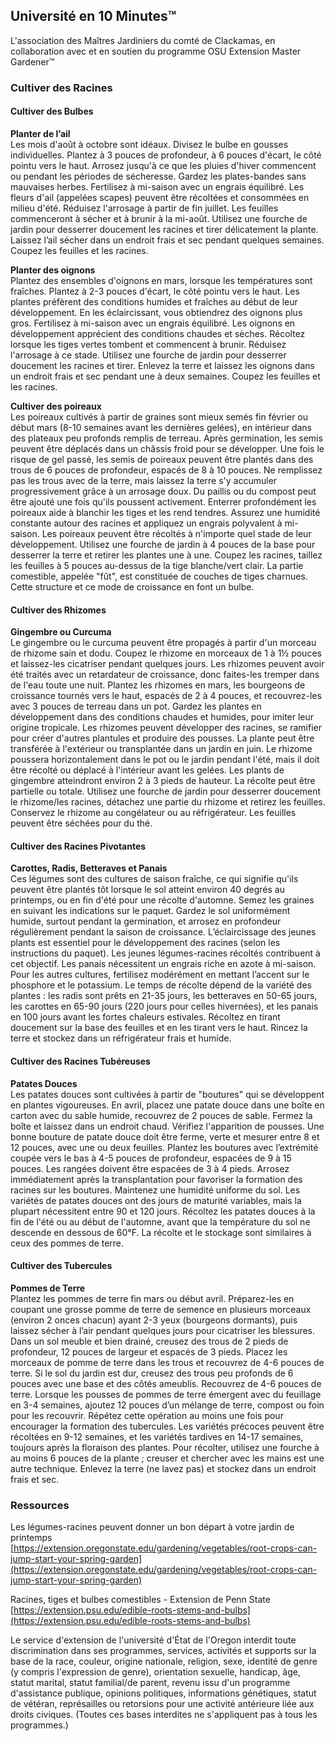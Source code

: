 ## Université en 10 Minutes™  
L'association des Maîtres Jardiniers du comté de Clackamas, en collaboration avec et en soutien du programme OSU Extension Master Gardener™  

### Cultiver des Racines  
#### Cultiver des Bulbes  
**Planter de l’ail**  
Les mois d'août à octobre sont idéaux. Divisez le bulbe en gousses individuelles. Plantez à 3 pouces de profondeur, à 6 pouces d'écart, le côté pointu vers le haut. Arrosez jusqu'à ce que les pluies d'hiver commencent ou pendant les périodes de sécheresse. Gardez les plates-bandes sans mauvaises herbes. Fertilisez à mi-saison avec un engrais équilibré. Les fleurs d'ail (appelées scapes) peuvent être récoltées et consommées en milieu d'été. Réduisez l'arrosage à partir de fin juillet. Les feuilles commenceront à sécher et à brunir à la mi-août. Utilisez une fourche de jardin pour desserrer doucement les racines et tirer délicatement la plante. Laissez l’ail sécher dans un endroit frais et sec pendant quelques semaines. Coupez les feuilles et les racines.  

**Planter des oignons**  
Plantez des ensembles d'oignons en mars, lorsque les températures sont fraîches. Plantez à 2-3 pouces d'écart, le côté pointu vers le haut. Les plantes préfèrent des conditions humides et fraîches au début de leur développement. En les éclaircissant, vous obtiendrez des oignons plus gros. Fertilisez à mi-saison avec un engrais équilibré. Les oignons en développement apprécient des conditions chaudes et sèches. Récoltez lorsque les tiges vertes tombent et commencent à brunir. Réduisez l'arrosage à ce stade. Utilisez une fourche de jardin pour desserrer doucement les racines et tirer. Enlevez la terre et laissez les oignons dans un endroit frais et sec pendant une à deux semaines. Coupez les feuilles et les racines.  

**Cultiver des poireaux**  
Les poireaux cultivés à partir de graines sont mieux semés fin février ou début mars (8-10 semaines avant les dernières gelées), en intérieur dans des plateaux peu profonds remplis de terreau. Après germination, les semis peuvent être déplacés dans un châssis froid pour se développer. Une fois le risque de gel passé, les semis de poireaux peuvent être plantés dans des trous de 6 pouces de profondeur, espacés de 8 à 10 pouces. Ne remplissez pas les trous avec de la terre, mais laissez la terre s'y accumuler progressivement grâce à un arrosage doux. Du paillis ou du compost peut être ajouté une fois qu'ils poussent activement. Enterrer profondément les poireaux aide à blanchir les tiges et les rend tendres. Assurez une humidité constante autour des racines et appliquez un engrais polyvalent à mi-saison. Les poireaux peuvent être récoltés à n'importe quel stade de leur développement. Utilisez une fourche de jardin à 4 pouces de la base pour desserrer la terre et retirer les plantes une à une. Coupez les racines, taillez les feuilles à 5 pouces au-dessus de la tige blanche/vert clair. La partie comestible, appelée "fût", est constituée de couches de tiges charnues. Cette structure et ce mode de croissance en font un bulbe.  

#### Cultiver des Rhizomes  
**Gingembre ou Curcuma**  
Le gingembre ou le curcuma peuvent être propagés à partir d'un morceau de rhizome sain et dodu. Coupez le rhizome en morceaux de 1 à 1½ pouces et laissez-les cicatriser pendant quelques jours. Les rhizomes peuvent avoir été traités avec un retardateur de croissance, donc faites-les tremper dans de l'eau toute une nuit. Plantez les rhizomes en mars, les bourgeons de croissance tournés vers le haut, espacés de 2 à 4 pouces, et recouvrez-les avec 3 pouces de terreau dans un pot. Gardez les plantes en développement dans des conditions chaudes et humides, pour imiter leur origine tropicale. Les rhizomes peuvent développer des racines, se ramifier pour créer d'autres plantules et produire des pousses. La plante peut être transférée à l'extérieur ou transplantée dans un jardin en juin. Le rhizome poussera horizontalement dans le pot ou le jardin pendant l'été, mais il doit être récolté ou déplacé à l'intérieur avant les gelées. Les plants de gingembre atteindront environ 2 à 3 pieds de hauteur. La récolte peut être partielle ou totale. Utilisez une fourche de jardin pour desserrer doucement le rhizome/les racines, détachez une partie du rhizome et retirez les feuilles. Conservez le rhizome au congélateur ou au réfrigérateur. Les feuilles peuvent être séchées pour du thé.  

#### Cultiver des Racines Pivotantes  
**Carottes, Radis, Betteraves et Panais**  
Ces légumes sont des cultures de saison fraîche, ce qui signifie qu'ils peuvent être plantés tôt lorsque le sol atteint environ 40 degrés au printemps, ou en fin d'été pour une récolte d'automne. Semez les graines en suivant les indications sur le paquet. Gardez le sol uniformément humide, surtout pendant la germination, et arrosez en profondeur régulièrement pendant la saison de croissance. L’éclaircissage des jeunes plants est essentiel pour le développement des racines (selon les instructions du paquet). Les jeunes légumes-racines récoltés contribuent à cet objectif. Les panais nécessitent un engrais riche en azote à mi-saison. Pour les autres cultures, fertilisez modérément en mettant l’accent sur le phosphore et le potassium. Le temps de récolte dépend de la variété des plantes : les radis sont prêts en 21-35 jours, les betteraves en 50-65 jours, les carottes en 65-90 jours (220 jours pour celles hivernées), et les panais en 100 jours avant les fortes chaleurs estivales. Récoltez en tirant doucement sur la base des feuilles et en les tirant vers le haut. Rincez la terre et stockez dans un réfrigérateur frais et humide.  

#### Cultiver des Racines Tubéreuses  
**Patates Douces**  
Les patates douces sont cultivées à partir de "boutures" qui se développent en plantes vigoureuses. En avril, placez une patate douce dans une boîte en carton avec du sable humide, recouvrez de 2 pouces de sable. Fermez la boîte et laissez dans un endroit chaud. Vérifiez l'apparition de pousses. Une bonne bouture de patate douce doit être ferme, verte et mesurer entre 8 et 12 pouces, avec une ou deux feuilles. Plantez les boutures avec l’extrémité coupée vers le bas à 4-5 pouces de profondeur, espacées de 9 à 15 pouces. Les rangées doivent être espacées de 3 à 4 pieds. Arrosez immédiatement après la transplantation pour favoriser la formation des racines sur les boutures. Maintenez une humidité uniforme du sol. Les variétés de patates douces ont des jours de maturité variables, mais la plupart nécessitent entre 90 et 120 jours. Récoltez les patates douces à la fin de l'été ou au début de l'automne, avant que la température du sol ne descende en dessous de 60°F. La récolte et le stockage sont similaires à ceux des pommes de terre.  

#### Cultiver des Tubercules  
**Pommes de Terre**  
Plantez les pommes de terre fin mars ou début avril. Préparez-les en coupant une grosse pomme de terre de semence en plusieurs morceaux (environ 2 onces chacun) ayant 2-3 yeux (bourgeons dormants), puis laissez sécher à l’air pendant quelques jours pour cicatriser les blessures. Dans un sol meuble et bien drainé, creusez des trous de 2 pieds de profondeur, 12 pouces de largeur et espacés de 3 pieds. Placez les morceaux de pomme de terre dans les trous et recouvrez de 4-6 pouces de terre. Si le sol du jardin est dur, creusez des trous peu profonds de 6 pouces avec une base et des côtés ameublis. Recouvrez de 4-6 pouces de terre. Lorsque les pousses de pommes de terre émergent avec du feuillage en 3-4 semaines, ajoutez 12 pouces d’un mélange de terre, compost ou foin pour les recouvrir. Répétez cette opération au moins une fois pour encourager la formation des tubercules. Les variétés précoces peuvent être récoltées en 9-12 semaines, et les variétés tardives en 14-17 semaines, toujours après la floraison des plantes. Pour récolter, utilisez une fourche à au moins 6 pouces de la plante ; creuser et chercher avec les mains est une autre technique. Enlevez la terre (ne lavez pas) et stockez dans un endroit frais et sec.  

### Ressources  
Les légumes-racines peuvent donner un bon départ à votre jardin de printemps  
[https://extension.oregonstate.edu/gardening/vegetables/root-crops-can-jump-start-your-spring-garden](https://extension.oregonstate.edu/gardening/vegetables/root-crops-can-jump-start-your-spring-garden)  

Racines, tiges et bulbes comestibles - Extension de Penn State  
[https://extension.psu.edu/edible-roots-stems-and-bulbs](https://extension.psu.edu/edible-roots-stems-and-bulbs)  

Le service d'extension de l'université d'État de l'Oregon interdit toute discrimination dans ses programmes, services, activités et supports sur la base de la race, couleur, origine nationale, religion, sexe, identité de genre (y compris l'expression de genre), orientation sexuelle, handicap, âge, statut marital, statut familial/de parent, revenu issu d'un programme d'assistance publique, opinions politiques, informations génétiques, statut de vétéran, représailles ou retorsions pour une activité antérieure liée aux droits civiques. (Toutes ces bases interdites ne s'appliquent pas à tous les programmes.)